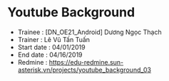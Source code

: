 # Youtube Background

+ Trainee :  [DN_OE21_Android] Dương Ngọc Thạch
+ Trainer : Lê Vũ Tấn Tuấn
+ Start date : 04/01/2019
+ End date : 04/16/2019
+ Redmine : https://edu-redmine.sun-asterisk.vn/projects/youtube_background_03
